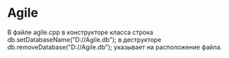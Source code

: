# Agile
В файле agile.cpp в конструкторе класса строка 
    db.setDatabaseName("D://Agile.db");
в деструкторе db.removeDatabase("D://Agile.db");
указывает на расположение файла.
